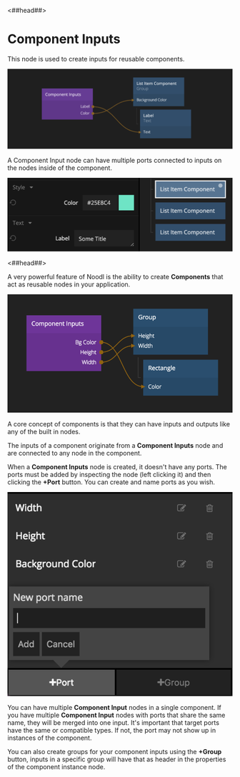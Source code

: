 <##head##>
# Component Inputs

This node is used to create inputs for reusable components.

![](./ci_node.png ':class=img-size-l')

A <span class="ndl-node">Component Input</span> node can have multiple ports connected to inputs on the nodes inside of the component.

![](./ci_node2.png ':class=img-size-l')

<##head##>


A very powerful feature of Noodl is the ability to create **Components** that act as reusable nodes in your application.

![](component-inputs.png ':class=img-size-m')

A core concept of components is that they can have inputs and outputs like any of the built in nodes.

The inputs of a component originate from a **Component Inputs** node and are connected to any node in the component.

When a **Component Inputs** node is created, it doesn't have any ports. The ports must be added by inspecting the node (left clicking it) and then clicking the **+Port** button.
You can create and name ports as you wish.

![](component-inputs-add.png ':class=img-size-m')

You can have multiple **Component Input** nodes in a single component. If you have multiple **Component Input** nodes with ports that share the same name, they will be merged into one input. It's important that target ports have the same or compatible types. If not, the port may not show up in instances of the component.

You can also create groups for your component inputs using the **+Group** button, inputs in a specific group will have that as header in the properties of the component instance node.
